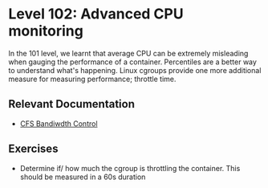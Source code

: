 # Level 102: Advanced CPU monitoring
In the 101 level, we learnt that average CPU can be extremely misleading when gauging the performance of a container. Percentiles are a better way to understand what's happening. Linux cgroups provide one more additional measure for measuring performance; throttle time.

## Relevant Documentation
* [CFS Bandiwdth Control](https://www.kernel.org/doc/Documentation/scheduler/sched-bwc.txt)

## Exercises
* Determine if/ how much the cgroup is throttling the container. This should be measured in a 60s duration
